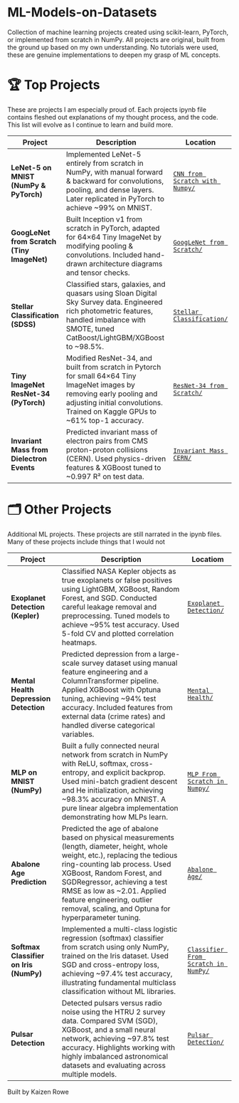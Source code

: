 # ML-Models-on-Datasets
Collection of machine learning projects created using scikit-learn, PyTorch, or implemented from scratch in NumPy. All projects are original, built from the ground up based on my own understanding. No tutorials were used, these are genuine implementations to deepen my grasp of ML concepts.

# 🏆 Top Projects
These are projects I am especially proud of. Each projects ipynb file contains fleshed out explanations of my thought process, and the code. This list will evolve as I continue to learn and build more.

| Project                                  | Description                                                                                                                                                                                  | Location                                      |
|------------------------------------------|----------------------------------------------------------------------------------------------------------------------------------------------------------------------------------------------|-----------------------------------------------|
| **LeNet-5 on MNIST (NumPy & PyTorch)**   | Implemented LeNet-5 entirely from scratch in NumPy, with manual forward & backward for convolutions, pooling, and dense layers. Later replicated in PyTorch to achieve ~99% on MNIST.        | [`CNN from Scratch with Numpy/`](./CNN_from_Scratch_with_NumPy)           |
| **GoogLeNet from Scratch (Tiny ImageNet)** | Built Inception v1 from scratch in PyTorch, adapted for 64×64 Tiny ImageNet by modifying pooling & convolutions. Included hand-drawn architecture diagrams and tensor checks.    | [`GoogLeNet from Scratch/`](./GoogLeNet_from_Scratch_with_Pytorch) |
| **Stellar Classification (SDSS)**        | Classified stars, galaxies, and quasars using Sloan Digital Sky Survey data. Engineered rich photometric features, handled imbalance with SMOTE, tuned CatBoost/LightGBM/XGBoost to ~98.5%.  | [`Stellar Classification/`](./Stellar_Classification) |
| **Tiny ImageNet ResNet-34 (PyTorch)**    | Modified ResNet-34, and built from scratch in Pytorch for small 64×64 Tiny ImageNet images by removing early pooling and adjusting initial convolutions. Trained on Kaggle GPUs to ~61% top-1 accuracy.                         | [`ResNet-34 from Scratch/`](./ResNet-34_from_Scratch_with_Pytorch)   |
| **Invariant Mass from Dielectron Events**| Predicted invariant mass of electron pairs from CMS proton-proton collisions (CERN). Used physics-driven features & XGBoost tuned to ~0.997 R² on test data.                                 | [`Invariant Mass CERN/`](./Invariant_Mass_CERN) |


# 🗂️ Other Projects
Additional ML projects. These projects are still narrated in the ipynb files. Many of these projects include things that I would not 

| Project                                    | Description                                                                                                                                                                                                                                                                                                                                      | Locatiom                                           |
|--------------------------------------------|--------------------------------------------------------------------------------------------------------------------------------------------------------------------------------------------------------------------------------------------------------------------------------------------------------------------------------------------------|----------------------------------------------------|
| **Exoplanet Detection (Kepler)**           | Classified NASA Kepler objects as true exoplanets or false positives using LightGBM, XGBoost, Random Forest, and SGD. Conducted careful leakage removal and preprocessing. Tuned models to achieve \~95% test accuracy. Used 5-fold CV and plotted correlation heatmaps.                                                                         | [`Exoplanet Detection/`](./Exoplanet_Detection)     |
| **Mental Health Depression Detection**     | Predicted depression from a large-scale survey dataset using manual feature engineering and a ColumnTransformer pipeline. Applied XGBoost with Optuna tuning, achieving \~94% test accuracy. Included features from external data (crime rates) and handled diverse categorical variables.                                                       | [`Mental Health/`](./Mental_Health)     |
| **MLP on MNIST (NumPy)**                   | Built a fully connected neural network from scratch in NumPy with ReLU, softmax, cross-entropy, and explicit backprop. Used mini-batch gradient descent and He initialization, achieving \~98.3% accuracy on MNIST. A pure linear algebra implementation demonstrating how MLPs learn.                                                           | [`MLP From Scratch in Numpy/`](./MLP_from_scratch_with_NumPy)     |
| **Abalone Age Prediction**                 | Predicted the age of abalone based on physical measurements (length, diameter, height, whole weight, etc.), replacing the tedious ring-counting lab process. Used XGBoost, Random Forest, and SGDRegressor, achieving a test RMSE as low as \~2.01. Applied feature engineering, outlier removal, scaling, and Optuna for hyperparameter tuning. | [`Abalone Age/`](./Abalone)    |
| **Softmax Classifier on Iris (NumPy)**     | Implemented a multi-class logistic regression (softmax) classifier from scratch using only NumPy, trained on the Iris dataset. Used SGD and cross-entropy loss, achieving \~97.4% test accuracy, illustrating fundamental multiclass classification without ML libraries.                                                                        | [`Classifier From Scratch in NumPy/`](./Classification_with_NumPy)    |
| **Pulsar Detection**                       | Detected pulsars versus radio noise using the HTRU 2 survey data. Compared SVM (SGD), XGBoost, and a small neural network, achieving ~97.8% test accuracy. Highlights working with highly imbalanced astronomical datasets and evaluating across multiple models.                                                                                | [`Pulsar Detection/`](./Classification_models/Pulsar_Detection)     |


Built by Kaizen Rowe